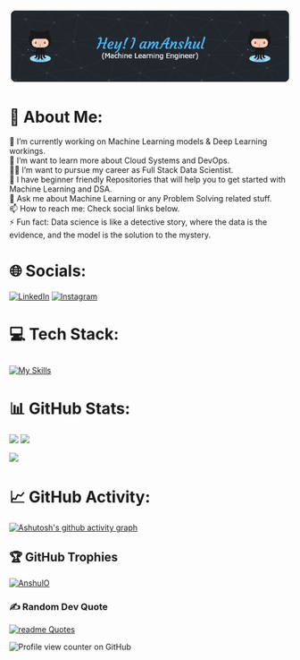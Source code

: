 ![Header](https://github.com/AnshulOP/AnshulOP/blob/main/Header.png)

# 💫 About Me:
🔭 I’m currently working on Machine Learning models & Deep Learning workings.<br>🌱 I’m want to learn more about Cloud Systems and DevOps.<br>🧑‍💻 I’m want to pursue my career as Full Stack Data Scientist.<br>🤝 I have beginner friendly Repositories that will help you to get started with Machine Learning and DSA.<br>💬 Ask me about Machine Learning or any Problem Solving related stuff.<br>📫 How to reach me: Check social links below.<br>⚡ Fun fact: Data science is like a detective story, where the data is the evidence, and the model is the solution to the mystery.


# 🌐 Socials:
[![LinkedIn](https://img.shields.io/badge/LinkedIn-%23E4405F.svg?logo=LinkedIn&logoColor=white)](https://www.linkedin.com/in/anshulkalia121/) 
[![Instagram](https://img.shields.io/badge/Instagram-%23E4405F.svg?logo=Instagram&logoColor=white)](https://instagram.com/anshulx27)

# 💻 Tech Stack:</p>
[![My Skills](https://skillicons.dev/icons?i=java,python,mysql,tensorflow,flask,gcp,github,cpp,html,css,js,vscode,pycharm,anaconda)](https://skillicons.dev) </p>


# 📊 GitHub Stats:
![](https://github-readme-stats.vercel.app/api?username=AnshulOP&theme=react&hide_border=false&include_all_commits=false&count_private=false)
![](https://github-readme-streak-stats.herokuapp.com/?user=AnshulOP&theme=react&hide_border=false)<br/></p>
![](https://github-readme-stats.vercel.app/api/top-langs/?username=AnshulOP&theme=react&hide_border=false&include_all_commits=false&count_private=false&layout=compact)


# 📈 GitHub Activity:
[![Ashutosh's github activity graph](https://github-readme-activity-graph.vercel.app/graph?username=AnshulOP&theme=react)](https://github.com/ashutosh00710/github-readme-activity-graph)

## 🏆 GitHub Trophies
<p align="left"> <a href="https://github.com/ryo-ma/github-profile-trophy"><img src="https://github-profile-trophy.vercel.app/?username=AnshulOP" alt="AnshulO" /></a> </p>

### ✍️ Random Dev Quote
[![readme Quotes](https://quotes-github-readme.vercel.app/api?type=horizontal&theme=nord)](https://github.com/piyushsuthar/github-readme-quotes)

![Profile view counter on GitHub](https://komarev.com/ghpvc/?username=AnshulOP)
